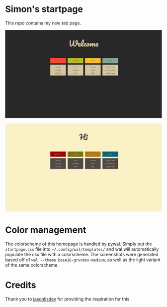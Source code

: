 # Simon's startpage

This repo contains my new tab page. 

![Screenshot 1](screenshot_1.png)

![Screenshot 2](screenshot_2.png)

# Color management

The colorscheme of this homepage is handled by [pywal](https://github.com/dylanaraps/pywal).
Simply put the `startpage.css` file into `~/.config/wal/templates/` and wal will 
automatically populate the css file with a colorscheme. The screenshots were 
generated based off of `wal --theme base16-gruvbox-medium`, as well as the light 
variant of the same colorscheme.

# Credits

Thank you to [jasonlisdev](https://github.com/jasolisdev/.dotfiles) for 
providing the inspiration for this.
